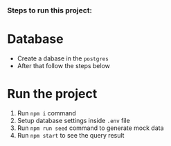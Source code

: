 
### Steps to run this project:

# Database
 - Create a dabase in the `postgres`
 - After that follow the steps below

# Run the project
1. Run `npm i` command
2. Setup database settings inside `.env` file
3. Run `npm run seed` command to generate mock data
4. Run `npm start` to see the query result
